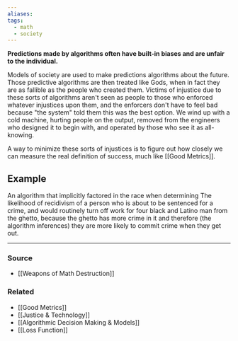 ```yaml
---
aliases: 
tags:
  - math
  - society
---
```

**Predictions made by algorithms often have built-in biases and are unfair to the individual.**

Models of society are used to make predictions algorithms about the future. Those predictive algorithms are then treated like Gods, when in fact they are as fallible as the people who created them. Victims of injustice due to these sorts of algorithms aren't seen as people to those who enforced whatever injustices upon them, and the enforcers don't have to feel bad because "the system" told them this was the best option. We wind up with a cold machine, hurting people on the output, removed from the engineers who designed it to begin with, and operated by those who see it as all-knowing.

A way to minimize these sorts of injustices is to figure out how closely we can measure the real definition of success, much like [[Good Metrics]]. 

## Example

An algorithm that implicitly factored in the race when determining The likelihood of recidivism of a person who is about to be sentenced for a crime, and would routinely turn off work for four black and Latino man from the ghetto, because the ghetto has more crime in it and therefore (the algorithm inferences) they are more likely to commit crime when they get out. 

---

### Source
- [[Weapons of Math Destruction]]

### Related
- [[Good Metrics]]
- [[Justice & Technology]]
- [[Algorithmic Decision Making & Models]]
- [[Loss Function]]